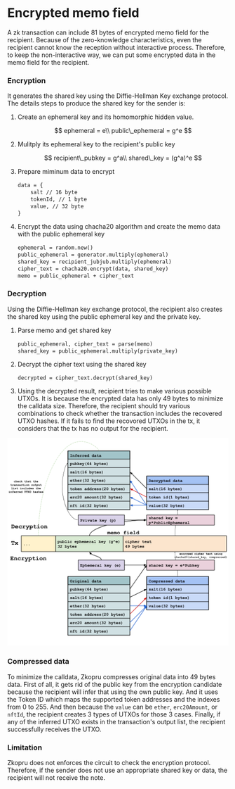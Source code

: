 # Encrypted memo field

A zk transaction can include 81 bytes of encrypted memo field for the recipient. Because of the zero-knowledge characteristics, even the recipient cannot know the reception without interactive process. Therefore, to keep the non-interactive way, we can put some encrypted data in the memo field for the recipient.

### Encryption

It generates the shared key using the Diffie-Hellman Key exchange protocol. The details steps to produce the shared key for the sender is:

1. Create an ephemeral key and its homomorphic hidden value.

   $$
   ephemeral = e\\
   public\_ephemeral = g^e
   $$

2. Mulitply its ephemeral key to the recipient's public key

   $$
   recipient\_pubkey = g^a\\
   shared\_key = (g^a)^e
   $$

3. Prepare miminum data to encrypt

   ```text
   data = {
       salt // 16 byte
       tokenId, // 1 byte
       value, // 32 byte
   }
   ```

4. Encrypt the data using chacha20 algorithm and create the memo data with the public ephemeral key

   ```text
   ephemeral = random.new()
   public_ephemeral = generator.multiply(ephemeral)
   shared_key = recipient_jubjub.multiply(ephemeral)
   cipher_text = chacha20.encrypt(data, shared_key)
   memo = public_ephemeral + cipher_text
   ```

### Decryption

Using the Diffie-Hellman key exchange protocol, the recipient also creates the shared key using the public ephemeral key and the private key.

1. Parse memo and get shared key

   ```text
   public_ephemeral, cipher_text = parse(memo)
   shared_key = public_ephemeral.multiply(private_key)
   ```

2. Decrypt the cipher text using the shared key

   ```text
   decrypted = cipher_text.decrypt(shared_key)
   ```

3. Using the decrypted result, recipient tries to make various possible UTXOs. It is because the encrypted data has only 49 bytes to minimize the calldata size. Therefore, the recipient should try various combinations to check whether the transaction includes the recovered UTXO hashes. If it fails to find the recovored UTXOs in the tx, it considers that the tx has no output for the recipient.

![Encryption &amp; decryption](../.gitbook/assets/encryption-and-decryption.png)

### Compressed data

To minimize the calldata, Zkopru compresses original data into 49 bytes data. First of all, it gets rid of the public key from the encryption candidate because the recipient will infer that using the own public key. And it uses the Token ID which maps the supported token addresses and the indexes from 0 to 255. And then because the `value` can be `ether`, `erc20Amount`, or `nftId`, the recipient creates 3 types of UTXOs for those 3 cases. Finally, if any of the inferred UTXO exists in the transaction's output list, the recipient successfully receives the UTXO.

### Limitation

Zkopru does not enforces the circuit to check the encryption protocol. Therefore, if the sender does not use an appropriate shared key or data, the recipient will not receive the note.


